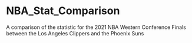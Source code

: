 # NBA_Stat_Comparison
A comparison of the statistic for the 2021 NBA Western Conference Finals between the Los Angeles Clippers and the Phoenix Suns

